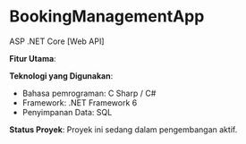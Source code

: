 # BookingManagementApp
ASP .NET Core [Web API]

**Fitur Utama**:
<!--
- Tambah, edit, dan hapus tugas dengan cepat.
- Prioritaskan tugas dengan kode warna.
- Tampilkan daftar tugas berdasarkan kategori atau tenggat waktu.
- Berbagi daftar tugas dengan orang lain untuk kolaborasi.
-->

**Teknologi yang Digunakan**:
- Bahasa pemrograman: C Sharp / C#
- Framework: .NET Framework 6
- Penyimpanan Data: SQL

<!--
**Cara Menggunakan**:
1. Klon/unduh repositori ini.
2. Instal dependensi dengan `npm install`.
3. Konfigurasi Firebase dengan kredensial Anda.
4. Jalankan aplikasi dengan `npm start`.

**Contoh Penggunaan**: 
- Manajemen pekerjaan rumah tangga.
- Membagi daftar belanja dengan anggota keluarga.
- Kolaborasi dalam proyek tim.
-->

**Status Proyek**: Proyek ini sedang dalam pengembangan aktif.
